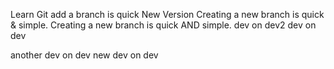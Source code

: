 Learn Git
add a branch is quick
New Version
Creating a new branch is quick & simple.
Creating a new branch is quick AND simple.
dev on dev2
dev on dev

another dev on dev
new dev on dev
